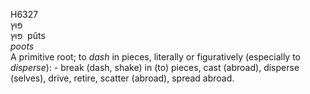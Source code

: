 <body>
  <p>H6327<br>  פּוּץ  <br> פּוּץ  ‎  pûts  <br><i>poots </i><br>A primitive root; to <i>dash</i> in pieces, literally or figuratively (especially to <i>disperse</i>): - break (dash, shake) in (to) pieces, cast (abroad), disperse (selves), drive, retire, scatter (abroad), spread abroad.<br></p>
 </body>
